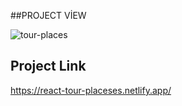 ##PROJECT VİEW

![tour-places](tour-project.gif)

## Project Link
https://react-tour-placeses.netlify.app/



